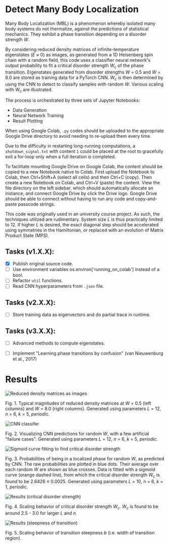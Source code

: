 # Detect Many Body Localization

Many Body Localization (MBL) is a phenomenon whereby isolated many body systems do not thermalize, against the predictions of statistical mechanics. 
They exhibit a phase transition depending on a disorder strength _W_. 

By considering reduced density matrices of infinite-temperature eigenstates (_E_ &#x2248; 0) as images, 
as generated from a 1D Heisenberg spin chain with a random field, 
this code uses a classifier neural network's output probability to fit a critical disorder strength _W<sub>c</sub>_ of the phase transition. 
Eigenstates generated from disorder strengths _W_ = 0.5 and _W_ = 8.0 are stored as training data for a PyTorch CNN. 
_W<sub>c</sub>_ is then determined by using the CNN to detect to classify samples with random _W_.
Various scaling with _W<sub>c</sub>_ are illustrated.

The process is orchestrated by three sets of Jupyter Notebooks:
* Data Generation
* Neural Network Training
* Result Plotting

When using Google Colab, `.py` codes should be uploaded to the appropriate Google Drive directory to avoid needing to re-upload them every time.

Due to the difficulty in restarting long-running computations, a `shutdown_signal.txt` with content `1` could be placed at the root to gracefully exit a for-loop only when a full iteration is completed.

To facilitate mounting Google Drive on Google Colab, the content should be copied to a new Notebook native to Colab.
First upload the Notebook to Colab, then Ctrl+Shift+A (select all cells) and then Ctrl+C (copy).
Then create a new Notebook on Colab, and Ctrl+V (paste) the content.
View the file directory on the left sidebar, which should automatically allocate an instance, and connect Google Drive by click the Drive logo.
Google Drive should be able to connect without having to run any code and copy-and-paste passcode strings.

This code was originally used in an university course project. 
As such, the techniques utilized are rudimentary. 
System size _L_ is thus practically limited to 12.
If higher _L_ is desired, the exact diagonal step should be accelerated using symmetries in the Hamiltonian, or replaced with an evolution of Matrix Product State (MPS).



## Tasks (v1.X.X):

- [x] Publish original source code.
- [ ] Use environment variables os.environ['running_on_colab'] instead of a bool.
- [ ] Refactor `util` functions.
- [ ] Read CNN hyperparameters from `.json` file.

## Tasks (v2.X.X):

- [ ] Store training data as eigenvectors and do partial trace in runtime.

## Tasks (v3.X.X):

- [ ] Advanced methods to compute eigenstates.
- [ ] Implement "Learning phase transitions by confusion" (van Nieuwenburg et al., 2017)



# Results

![Reduced density matrices as images](https://github.com/tinkei/detect-many-body-localization/blob/master/resources/reduced-density_L12-n6-periodic-k5.png?raw=true)

Fig. 1.
Typical magnitudes of reduced density matrices at _W_ = 0.5 (left columns) and _W_ = 8.0 (right columns). 
Generated using parameters _L_ = 12, _n_ = 6, _k_ = 5, _periodic_.

![CNN classifer](https://github.com/tinkei/detect-many-body-localization/blob/master/resources/model-prediction_L12-n6-periodic-k5.png?raw=true)

Fig. 2.
Visualizing CNN predictions for random _W_, with a few artificial "failure cases".
Generated using parameters _L_ = 12, _n_ = 6, _k_ = 5, _periodic_.

![Sigmoid curve fitting to find critical disorder strength](https://github.com/tinkei/detect-many-body-localization/blob/master/resources/curve-fitting_L10-n6-periodic-k1.png?raw=true)

Fig. 3.
Probabilities of being in a localized phase for random _W_, as predicted by CNN. 
The raw probabilities are plotted in blue dots. 
Their average over each random _W_ are shown as blue crosses. 
Data is fitted with a sigmoid curve (orange dashed line), from which the critical disorder strength _W<sub>c</sub>_ is found to be 2.6426 &pm; 0.0025.
Generated using parameters _L_ = 10, _n_ = 6, _k_ = 1, _periodic_.

![Results (critical disorder strength)](https://github.com/tinkei/detect-many-body-localization/blob/master/resources/scaling_W_dataset3.png?raw=true)

Fig. 4.
Scaling behavior of critical disorder strength _W<sub>c</sub>_. 
_W<sub>c</sub>_ is found to be around 2.5 - 3.0 for larger _L_ and _n_.

![Results (steepness of transition)](https://github.com/tinkei/detect-many-body-localization/blob/master/resources/scaling_b_dataset3.png?raw=true)

Fig. 5.
Scaling behavior of transition steepness _b_ (i.e. width of transition region). 
